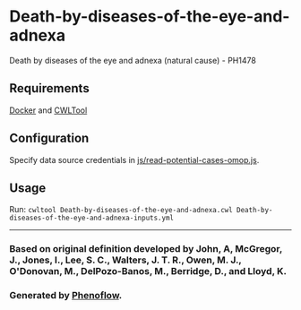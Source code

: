 # Death-by-diseases-of-the-eye-and-adnexa

Death by diseases of the eye and adnexa (natural cause) - PH1478

## Requirements

[Docker](https://docs.docker.com/install/) and [CWLTool](https://github.com/common-workflow-language/cwltool#install)

## Configuration

Specify data source credentials in [js/read-potential-cases-omop.js](js/read-potential-cases-omop.js).

## Usage

Run: `cwltool Death-by-diseases-of-the-eye-and-adnexa.cwl Death-by-diseases-of-the-eye-and-adnexa-inputs.yml`

***

### Based on original definition developed by John, A, McGregor, J., Jones, I., Lee, S. C., Walters, J. T. R., Owen, M. J., O'Donovan, M., DelPozo-Banos, M., Berridge, D., and Lloyd, K.
### Generated by [Phenoflow](https://kclhi.org/phenoflow).
